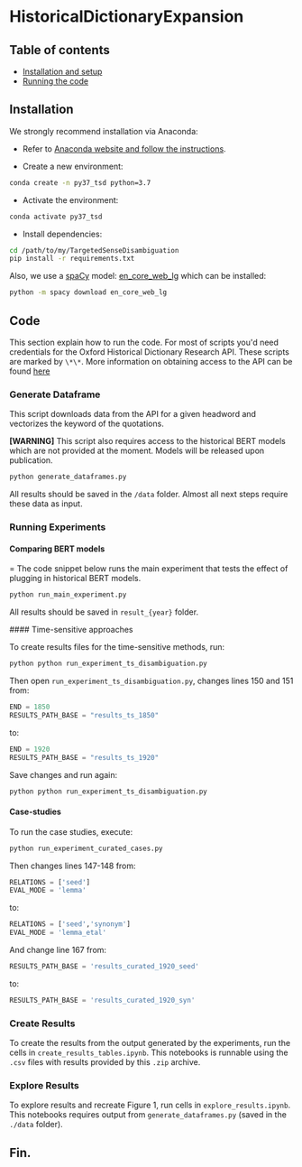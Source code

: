 # HistoricalDictionaryExpansion

Table of contents
-----------------
- [Installation and setup](#installation)
- [Running the code](#code)

## Installation

We strongly recommend installation via Anaconda:

* Refer to [Anaconda website and follow the instructions](https://docs.anaconda.com/anaconda/install/).

* Create a new environment:

```bash
conda create -n py37_tsd python=3.7
```

* Activate the environment:

```bash
conda activate py37_tsd
```

* Install dependencies:

```bash
cd /path/to/my/TargetedSenseDisambiguation
pip install -r requirements.txt
```

Also, we use a [spaCy](https://spacy.io/) model: [en_core_web_lg](https://spacy.io/models/en#en_core_web_lg) which can be installed:

```bash
python -m spacy download en_core_web_lg
```

## Code

This section explain how to run the code. For most of scripts you'd need credentials for the Oxford Historical Dictionary Research API. These scripts are marked by `\*\*`. More information on obtaining access to the API can be found [here](https://languages.oup.com/research/oed-researcher-api/)

### Generate Dataframe

This script downloads data from the API for a given headword and vectorizes the keyword of the quotations.

**[WARNING]** This script also requires access to the historical BERT models which are not provided at the moment. Models will be released upon publication.

```python
python generate_dataframes.py
```

All results should be saved in the `/data` folder. Almost all next steps require these data as input.

### Running Experiments

#### Comparing BERT models
=
The code snippet below runs the main experiment that tests the effect of plugging in historical BERT models.

```python
python run_main_experiment.py 
```


All results should be saved in `result_{year}` folder.

#### Time-sensitive approaches

To create results files for the time-sensitive methods, run:

```python
python python run_experiment_ts_disambiguation.py
```

Then open `run_experiment_ts_disambiguation.py`, changes lines 150 and 151 from:

```python
END = 1850 
RESULTS_PATH_BASE = "results_ts_1850"
```

to:

```python
END = 1920 
RESULTS_PATH_BASE = "results_ts_1920"
```

Save changes and run again:

```python
python python run_experiment_ts_disambiguation.py
```

#### Case-studies

To run the case studies, execute:

```python
python run_experiment_curated_cases.py 
```

Then changes lines 147-148 from:

```python
RELATIONS = ['seed'] 
EVAL_MODE = 'lemma' 
```

to:

```python
RELATIONS = ['seed','synonym'] 
EVAL_MODE = 'lemma_etal' 
```

And change line 167 from:

```python
RESULTS_PATH_BASE = 'results_curated_1920_seed'
```

to:

```python
RESULTS_PATH_BASE = 'results_curated_1920_syn'
```

### Create Results

To create the results from the output generated by the experiments, run the cells in `create_results_tables.ipynb`. This notebooks is runnable using the `.csv` files with results provided by this `.zip` archive.

### Explore Results

To explore results and recreate Figure 1, run cells in `explore_results.ipynb`. This notebooks requires output from `generate_dataframes.py` (saved in the `./data` folder).

## Fin.
